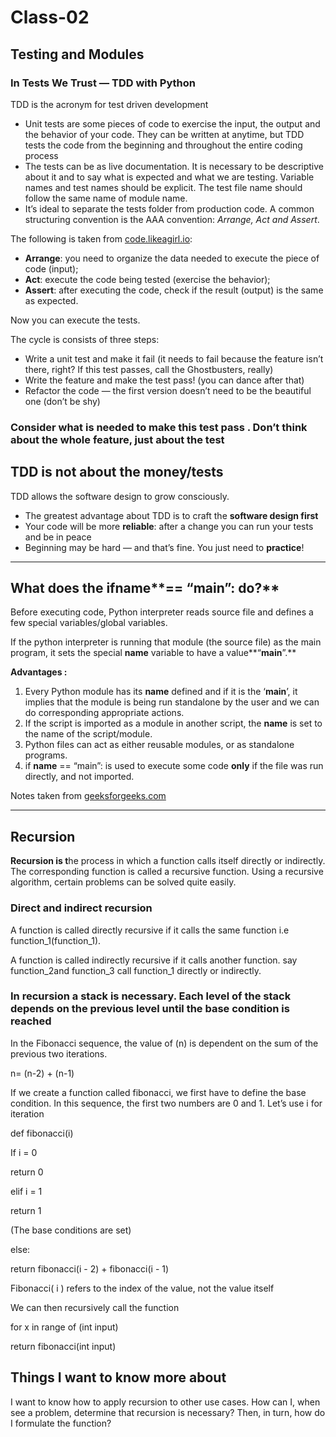 # Class-02

## **Testing and Modules**

### I****n Tests We Trust — TDD with Python****

TDD is the acronym for test driven development

- Unit tests are some pieces of code to exercise the input, the output and the behavior of your code. They can be written at anytime, but TDD tests the code from the beginning and throughout the entire coding process
- The tests can be as live documentation. It is necessary to be descriptive about it and to say what is expected and what we are testing. Variable names and test names should be explicit. The test file name should follow the same name of module name.
- It’s ideal to separate the tests folder from production code. A common structuring convention is the AAA convention: *Arrange, Act and Assert*.

The following is taken from [code.likeagirl.io](https://code.likeagirl.io/in-tests-we-trust-tdd-with-python-af69f47e6932):

- **Arrange**: you need to organize the data needed to execute the piece of code (input);
- **Act**: execute the code being tested (exercise the behavior);
- **Assert**: after executing the code, check if the result (output) is the same as expected.

Now you can execute the tests.

The cycle is consists of three steps:

- Write a unit test and make it fail (it needs to fail because the feature isn’t there, right? If this test passes, call the Ghostbusters, really)
- Write the feature and make the test pass! (you can dance after that)
- Refactor the code — the first version doesn’t need to be the beautiful one (don’t be shy)

### Consider **what is needed to make this test pass . Do**n’t think about the whole feature, just about the test

## **TDD is not about the money/tests**

TDD allows the software design to grow consciously.

- The greatest advantage about TDD is to craft the **software design first**
- Your code will be more **reliable**: after a change you can run your tests and be in peace
- Beginning may be hard — and that’s fine. You just need to **practice**!

---

## **What does the if**name**== “**main**”: do?**

Before executing code, Python interpreter reads source file and defines a few special variables/global variables.

If the python interpreter is running that module (the source file) as the main program, it sets the special **name** variable to have a value**“**main**”.**

**Advantages :**

1. Every Python module has its **name** defined and if it is the ‘**main**’, it implies that the module is being run standalone by the user and we can do corresponding appropriate actions.
2. If the script is imported as a module in another script, the **name** is set to the name of the script/module.
3. Python files can act as either reusable modules, or as standalone programs.
4. if **name** == “main”: is used to execute some code **only** if the file was run directly, and not imported.

Notes taken from [geeksforgeeks.com](https://www.geeksforgeeks.org/what-does-the-if-__name__-__main__-do/)

---

## **Recursion**

**Recursion is t**he process in which a function calls itself directly or indirectly. The corresponding function is called a recursive function. Using a recursive algorithm, certain problems can be solved quite easily.

### D**irect and indirect recursion**

A function is called directly recursive if it calls the same function i.e function_1(function_1).

 A function is called indirectly recursive if it calls another function. say function_2and function_3 call function_1 directly or indirectly.

### In recursion a stack is necessary. Each level of the stack depends on the previous level until the base condition is reached

In the Fibonacci sequence, the value of (n) is dependent on the sum of the previous two iterations.

n= (n-2) + (n-1)

If we create a function called fibonacci, we first have to define the base condition. In this sequence, the first two numbers are 0 and 1. Let’s use i for iteration

def fibonacci(i)

If i = 0

return 0

elif i = 1

return 1

(The base conditions are set)

else:

return fibonacci(i - 2) + fibonacci(i - 1)

Fibonacci( i ) refers to the index of the value, not the value itself

We can then recursively call the function

for x in range of (int input)

return fibonacci(int input)

## Things I want to know more about

I want to know how to apply recursion to other use cases. How can I, when see a problem, determine that recursion is necessary? Then, in turn, how do I formulate the function?
